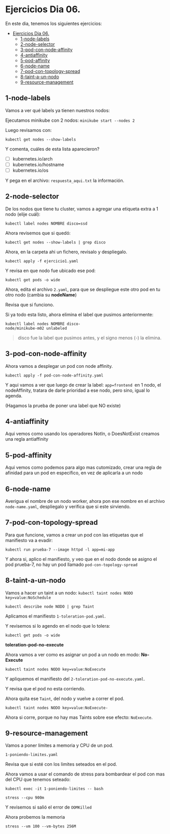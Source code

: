 # Ejercicios Dia 06.

En este dia, tenemos los siguientes ejercicios:

- [Ejercicios Dia 06.](#ejercicios-dia-06)
  - [1-node-labels](#1-node-labels)
  - [2-node-selector](#2-node-selector)
  - [3-pod-con-node-affinity](#3-pod-con-node-affinity)
  - [4-antiaffinity](#4-antiaffinity)
  - [5-pod-affinity](#5-pod-affinity)
  - [6-node-name](#6-node-name)
  - [7-pod-con-topology-spread](#7-pod-con-topology-spread)
  - [8-taint-a-un-nodo](#8-taint-a-un-nodo)
  - [9-resource-management](#9-resource-management)


## 1-node-labels

Vamos a ver qué labels ya tienen nuestros nodos:

Ejecutamos minikube con 2 nodos:
`minikube start --nodes 2`

Luego revisamos con:

`kubectl get nodes --show-labels`

Y comenta, cuáles de esta lista aparecieron?

- [ ] kubernetes.io/arch
- [ ] kubernetes.io/hostname
- [ ] kubernetes.io/os

Y pega en el archivo: `respuesta_aqui.txt` la información.

## 2-node-selector

De los nodos que tiene tu cluster, vamos a agregar una etiqueta extra a 1 nodo (elije cuál):

`kubectl label nodes NOMBRE disco=ssd`

Ahora revisemos que si quedó:

`kubectl get nodes --show-labels | grep disco`


Ahora, en la carpeta ahi un fichero, revisalo y despliegalo.

`kubectl apply -f ejercicio1.yaml`

Y revisa en que nodo fue ubicado ese pod:

`kubectl get pods -o wide`

Ahora, edita el archivo `2.yaml`, para que se despliegue este otro pod en tu otro nodo (cambia su **nodeName**)

Revisa que si funciono.

Si ya todo esta listo, ahora elimina el label que pusimos anteriormente:


```
kubectl label nodes NOMBRE disco-
node/minikube-m02 unlabeled
```
> disco fue la label que pusimos antes, y el signo menos (-) la elimina.

## 3-pod-con-node-affinity

Ahora vamos a desplegar un pod con node affinity.

`kubectl apply -f pod-con-node-affinity.yaml`

Y aqui vamos a ver que luego de crear la label: `app=frontend `en 1 nodo, el nodeAffinity, tratara de darle prioridad a ese nodo, pero sino, igual lo agenda.

(Hagamos la prueba de poner una label que NO existe)

## 4-antiaffinity

Aqui vemos como usando los operadores NotIn, o DoesNotExist creamos una regla antiaffinity

## 5-pod-affinity

Aqui vemos como podemos para algo mas cutomizado, crear una regla de afinidad para un pod en específico, en vez de aplicarla a un nodo

## 6-node-name

Averigua el nombre de un nodo worker, ahora pon ese nombre en el archivo `node-name.yaml`, despliegalo y verifica que si este sirviendo.

## 7-pod-con-topology-spread

Para que funcione, vamos a crear un pod con las etiquetas que el manifiesto va a evadir:

`kubectl run prueba-7 --image httpd -l app=mi-app`

Y ahora si, aplico el manifiesto, y veo que en el nodo donde se asigno el pod prueba-7, no hay un pod llamado `pod-con-topology-spread`

## 8-taint-a-un-nodo

Vamos a hacer un taint a un nodo:
`kubectl taint nodes NODO key=value:NoSchedule`

`kubectl describe node NODO | grep Taint`

Aplicamos el manifiesto `1-toleration-pod.yaml`.

Y revisemos si lo agendo en el nodo que lo tolera:

`kubectl get pods -o wide`

**toleration-pod-no-execute**

Ahora vamos a ver como es asignar un pod a un nodo en modo: **No-Execute**

`kubectl taint nodes NODO key=value:NoExecute`

Y apliquemos el manifiesto del `2-toleration-pod-no-execute.yaml`.

Y revisa que el pod no esta corriendo.

Ahora quita ese `Taint`, del nodo y vuelve a correr el pod.

`kubectl taint nodes NODO key=value:NoExecute-`

Ahora si corre, porque no hay mas Taints sobre ese efecto: `NoExecute`.

## 9-resource-management

Vamos a poner límites a memoria y CPU de un pod.

`1-poniendo-limites.yaml`

Revisa que si esté con los limites seteados en el pod.


Ahora vamos a usar el comando de stress para bombardear el pod con mas del CPU que tenemos seteado:

`kubectl exec -it 1-poniendo-limites -- bash`

`stress --cpu 900m`

Y revisemos si salió el error de `OOMKilled`

Ahora probemos la memoria

`stress --vm 100 --vm-bytes 256M`